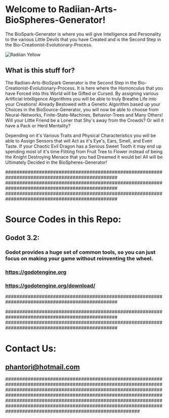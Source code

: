 # Welcome to Radiian-Arts-BioSpheres-Generator!

The BioSpark-Generator is where you will give Intelligence and Personality to the various Little Devils that you have Created and is the Second Step in the Bio-Creationist-Evolutionary-Process.

![Radiian Yellow](https://raw.githubusercontent.com/Radiian-Arts-Main/Radiian-Arts-Assets/master/Promotional/PNG/Github-logo-Main-Yellow.png)

##  What is this stuff for?

The Radiian-Arts-BioSpark Generator is the Second Step in the Bio-Creationist-Evolutionary-Process.  It is here where the Homonculus that you have Forced into this World will be Gifted or Cursed.  By assigning various Artificial Intelligence Algorithms you will be able to truly Breathe Life into your Creations!  Already Bestowed with a Genetic Algorithm based up your Choices in the BioSource-Generator, you will now be able to choose from Neural-Networks, Finite-State-Machines, Behavior-Trees and Many Others!  Will your Little Friend be a Loner that Shy's away from the Crowds?  Or will it have a Pack or Herd Mentality?

Depending on it's Various Traits and Physical Characteristics you will be able to Assign Sensors that will Act as it's Eye's, Ears, Smell, and Even Taste.  If your Chaotic Evil Dragon has a Serious Sweet Tooth it may end up spending most of it's time Flitting from Fruit Tree to Flower instead of being the Knight Destroying Menace that you had Dreamed it would be!  All will be Ultimately Decided in the BioSpheres-Generator!

################################################################################################
################################################################################################
################################################################################################

#  Source Codes in this Repo:


##     Godot 3.2:

###    Godot provides a huge set of common tools, so you can just focus on making your game without reinventing the wheel. 

###    https://godotengine.org
###    https://godotengine.org/download/
       
################################################################################################



################################################################################################      
################################################################################################  

#      Contact Us:

##     phantori@hotmail.com

################################################################################################################################################################################################################################################################################################################################################################################################ 

